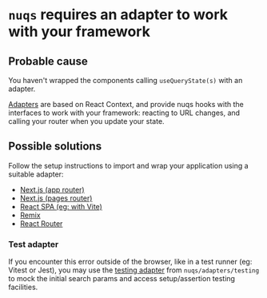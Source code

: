 # `nuqs` requires an adapter to work with your framework

## Probable cause

You haven't wrapped the components calling `useQueryState(s)` with
an adapter.

[Adapters](https://nuqs.47ng.com/docs/adapters) are based on React Context,
and provide nuqs hooks with the interfaces to work with your framework:
reacting to URL changes, and calling your router when you update your state.

## Possible solutions

Follow the setup instructions to import and wrap your application
using a suitable adapter:

- [Next.js (app router)](https://nuqs.47ng.com/docs/adapters#nextjs-app-router)
- [Next.js (pages router)](https://nuqs.47ng.com/docs/adapters#nextjs-pages-router)
- [React SPA (eg: with Vite)](https://nuqs.47ng.com/docs/adapters#react-spa)
- [Remix](https://nuqs.47ng.com/docs/adapters#remix)
- [React Router](https://nuqs.47ng.com/docs/adapters#react-router)

### Test adapter

If you encounter this error outside of the browser, like in a test
runner (eg: Vitest or Jest), you may use the [testing adapter](https://nuqs.47ng.com/docs/testing)
from `nuqs/adapters/testing` to mock the initial search params and access
setup/assertion testing facilities.
